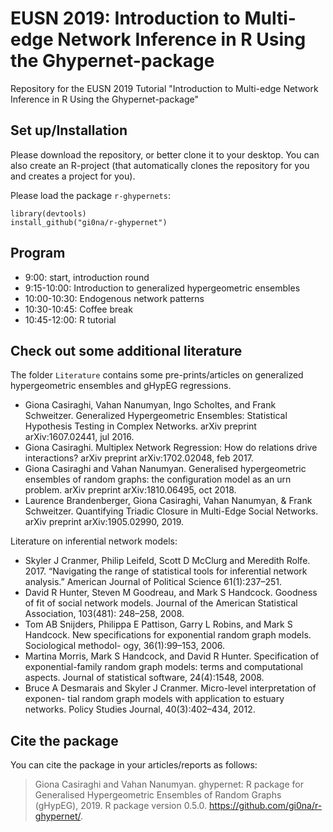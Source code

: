 # EUSN 2019: Introduction to Multi-edge Network Inference in R Using the Ghypernet-package

Repository for the EUSN 2019 Tutorial "Introduction to Multi-edge Network Inference in R Using the Ghypernet-package"

## Set up/Installation

Please download the repository, or better clone it to your desktop. You can 
also create an R-project (that automatically clones the repository for you and
creates a project for you).

Please load the package `r-ghypernets`: 

```{r}
library(devtools)
install_github("gi0na/r-ghypernet")
```

## Program

- 9:00: start, introduction round
- 9:15-10:00: Introduction to generalized hypergeometric ensembles
- 10:00-10:30: Endogenous network patterns
- 10:30-10:45: Coffee break
- 10:45-12:00: R tutorial 

## Check out some additional literature

The folder `Literature` contains some pre-prints/articles on generalized
hypergeometric ensembles and gHypEG regressions.

- Giona Casiraghi, Vahan Nanumyan, Ingo Scholtes, and Frank Schweitzer. Generalized Hypergeometric Ensembles: Statistical Hypothesis Testing in Complex Networks. arXiv preprint arXiv:1607.02441, jul 2016.
- Giona Casiraghi. Multiplex Network Regression: How do relations drive interactions? arXiv preprint arXiv:1702.02048, feb 2017.
- Giona Casiraghi and Vahan Nanumyan. Generalised hypergeometric ensembles of random graphs: the configuration model as an urn problem. arXiv preprint arXiv:1810.06495, oct 2018.
- Laurence Brandenberger, Giona Casiraghi, Vahan Nanumyan, & Frank Schweitzer. Quantifying Triadic Closure in Multi-Edge Social Networks. arXiv preprint arXiv:1905.02990, 2019.

Literature on inferential network models: 

- Skyler J Cranmer, Philip Leifeld, Scott D McClurg and Meredith Rolfe. 2017. “Navigating the range of statistical tools for inferential network analysis.” American Journal of Political Science 61(1):237–251.
- David R Hunter, Steven M Goodreau, and Mark S Handcock. Goodness of fit of social network models. Journal of the American Statistical Association, 103(481): 248–258, 2008.
- Tom AB Snijders, Philippa E Pattison, Garry L Robins, and Mark S Handcock. New specifications for exponential random graph models. Sociological methodol- ogy, 36(1):99–153, 2006.
- Martina Morris, Mark S Handcock, and David R Hunter. Specification of exponential-family random graph models: terms and computational aspects. Journal of statistical software, 24(4):1548, 2008.
- Bruce A Desmarais and Skyler J Cranmer. Micro-level interpretation of exponen- tial random graph models with application to estuary networks. Policy Studies Journal, 40(3):402–434, 2012.

## Cite the package

You can cite the package in your articles/reports as follows:

> Giona Casiraghi and Vahan Nanumyan. ghypernet: R package for Generalised Hypergeometric Ensembles of Random Graphs (gHypEG), 2019. R package version 0.5.0. https://github.com/gi0na/r-ghypernet/.
